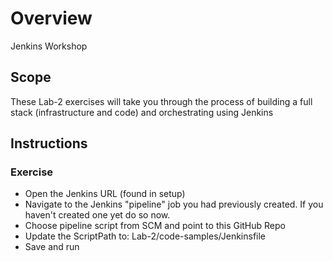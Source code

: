 # Overview
Jenkins Workshop

## Scope
These Lab-2 exercises will take you through the process of building a full stack (infrastructure and code) and orchestrating using Jenkins

## Instructions 
### Exercise 
* Open the Jenkins URL (found in setup) 
* Navigate to the Jenkins "pipeline" job you had previously created. If you haven't created one yet do so now.
* Choose pipeline script from SCM and point to this GitHub Repo
* Update the ScriptPath to: Lab-2/code-samples/Jenkinsfile 
* Save and run
